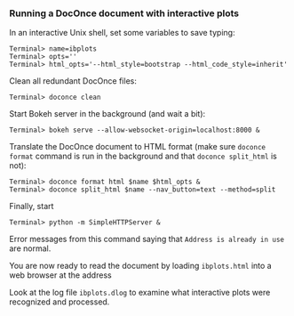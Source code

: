 ### Running a DocOnce document with interactive plots

In an interactive Unix shell, set some variables to save typing:


```
Terminal> name=ibplots
Terminal> opts=''
Terminal> html_opts='--html_style=bootstrap --html_code_style=inherit'
```

Clean all redundant DocOnce files:


```
Terminal> doconce clean
```

Start Bokeh server in the background (and wait a bit):


```
Terminal> bokeh serve --allow-websocket-origin=localhost:8000 &
```

Translate the DocOnce document to HTML format (make sure `doconce format`
command is run in the background and that `doconce split_html` is not):


```
Terminal> doconce format html $name $html_opts &
Terminal> doconce split_html $name --nav_button=text --method=split
```

Finally, start


```
Terminal> python -m SimpleHTTPServer &
```

Error messages from this command saying that `Address is already in use`
are normal.

You are now ready to read the document by loading `ibplots.html` into
a web browser at the address





Look at the log file `ibplots.dlog` to examine what interactive plots were
recognized and processed.

